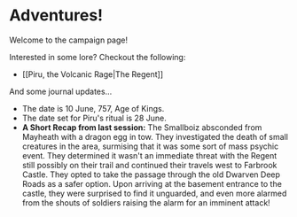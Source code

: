 # Adventures!
Welcome to the campaign page!

Interested in some lore? Checkout the following:
 - [[Piru, the Volcanic Rage|The Regent]] 

And some journal updates...
 - The date is 10 June, 757, Age of Kings.
 - The date set for Piru's ritual is 28 June. 
 - **A Short Recap from last session:** The Smallboiz absconded from Mayheath with a dragon egg in tow. They investigated the death of small creatures in the area, surmising that it was some sort of mass psychic event. They determined it wasn't an immediate threat with the Regent still possibly on their trail and continued their travels west to Farbrook Castle. They opted to take the passage through the old Dwarven Deep Roads as a safer option. Upon arriving at the basement entrance to the castle, they were surprised to find it unguarded, and even more alarmed from the shouts of soldiers raising the alarm for an imminent attack!
 




